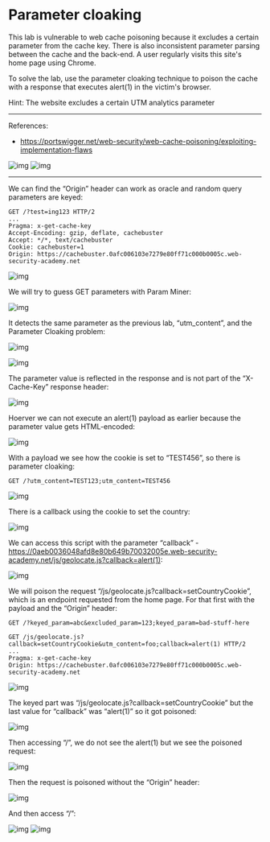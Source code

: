 
# Parameter cloaking

This lab is vulnerable to web cache poisoning because it excludes a certain parameter from the cache key. There is also inconsistent parameter parsing between the cache and the back-end. A user regularly visits this site's home page using Chrome.

To solve the lab, use the parameter cloaking technique to poison the cache with a response that executes alert(1) in the victim's browser.

Hint: The website excludes a certain UTM analytics parameter

---------------------------------------------

References: 

- https://portswigger.net/web-security/web-cache-poisoning/exploiting-implementation-flaws





![img](images/Parameter%20cloaking/1.png)
![img](images/Parameter%20cloaking/2.png)

---------------------------------------------

We can find the “Origin” header can work as oracle and random query parameters are keyed:

```
GET /?test=ing123 HTTP/2
...
Pragma: x-get-cache-key
Accept-Encoding: gzip, deflate, cachebuster
Accept: */*, text/cachebuster
Cookie: cachebuster=1
Origin: https://cachebuster.0afc006103e7279e80ff71c000b0005c.web-security-academy.net
```



![img](images/Parameter%20cloaking/3.png)


We will try to guess GET parameters with Param Miner:



![img](images/Parameter%20cloaking/4.png)


It detects the same parameter as the previous lab, “utm_content”, and the Parameter Cloaking problem:



![img](images/Parameter%20cloaking/5.png)




![img](images/Parameter%20cloaking/6.png)


The parameter value is reflected in the response and is not part of the “X-Cache-Key” response header:



![img](images/Parameter%20cloaking/7.png)


Hoerver we can not execute an alert(1) payload as earlier because the parameter value gets HTML-encoded:



![img](images/Parameter%20cloaking/8.png)


With a payload we see how the cookie is set to “TEST456”, so there is parameter cloaking:

```
GET /?utm_content=TEST123;utm_content=TEST456 
```



![img](images/Parameter%20cloaking/9.png)


There is a callback using the cookie to set the country:



![img](images/Parameter%20cloaking/10.png)

We can access this script with the parameter “callback” - https://0aeb0036048afd8e80b649b70032005e.web-security-academy.net/js/geolocate.js?callback=alert(1):



![img](images/Parameter%20cloaking/11.png)


We will poison the request “/js/geolocate.js?callback=setCountryCookie”, which is an endpoint requested from the home page. For that first with the payload and the “Origin” header:

```
GET /?keyed_param=abc&excluded_param=123;keyed_param=bad-stuff-here
```

```
GET /js/geolocate.js?callback=setCountryCookie&utm_content=foo;callback=alert(1) HTTP/2
...
Pragma: x-get-cache-key
Origin: https://cachebuster.0afc006103e7279e80ff71c000b0005c.web-security-academy.net
```



![img](images/Parameter%20cloaking/12.png)


The keyed part was “/js/geolocate.js?callback=setCountryCookie” but the last value for “callback” was “alert(1)” so it got poisoned:



![img](images/Parameter%20cloaking/13.png)


Then accessing “/”, we do not see the alert(1) but we see the poisoned request:



![img](images/Parameter%20cloaking/14.png)


Then the request is poisoned without the “Origin” header:



![img](images/Parameter%20cloaking/15.png)


And then access “/”:





![img](images/Parameter%20cloaking/16.png)
![img](images/Parameter%20cloaking/17.png)